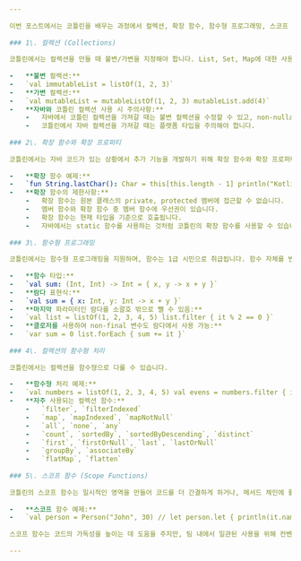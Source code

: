 ```yaml
---
​
이번 포스트에서는 코틀린을 배우는 과정에서 컬렉션, 확장 함수, 함수형 프로그래밍, 스코프 함수에 대해 코틀린에서 이들을 다루는 방법에 대해 자세히 살펴보겠습니다.
​
### 1\. 컬렉션 (Collections)
​
코틀린에서는 컬렉션을 만들 때 불변/가변을 지정해야 합니다. List, Set, Map에 대한 사용법이 변경되고 확장되었습니다. 자바와 코틀린 코드를 섞어 사용할 때 주의해야 합니다.
​
-   **불변 컬렉션:**
-   `val immutableList = listOf(1, 2, 3)`
-   **가변 컬렉션:**
-   `val mutableList = mutableListOf(1, 2, 3) mutableList.add(4)`
-   **자바와 코틀린 컬렉션 사용 시 주의사항:**
    -   자바에서 코틀린 컬렉션을 가져갈 때는 불변 컬렉션을 수정할 수 있고, non-nullable 컬렉션에 null을 넣을 수도 있습니다.
    -   코틀린에서 자바 컬렉션을 가져갈 때는 플랫폼 타입을 주의해야 합니다.
​
### 2\. 확장 함수와 확장 프로퍼티
​
코틀린에서는 자바 코드가 있는 상황에서 추가 기능을 개발하기 위해 확장 함수와 확장 프로퍼티가 등장했습니다.
​
-   **확장 함수 예제:**
-   `fun String.lastChar(): Char = this[this.length - 1] println("Kotlin".lastChar()) // Output: n`
-   **확장 함수의 제한사항:**
    -   확장 함수는 원본 클래스의 private, protected 멤버에 접근할 수 없습니다.
    -   멤버 함수와 확장 함수 중 멤버 함수에 우선권이 있습니다.
    -   확장 함수는 현재 타입을 기준으로 호출됩니다.
    -   자바에서는 static 함수를 사용하는 것처럼 코틀린의 확장 함수를 사용할 수 있습니다.
​
### 3\. 함수형 프로그래밍
​
코틀린에서는 함수형 프로그래밍을 지원하며, 함수는 1급 시민으로 취급됩니다. 함수 자체를 변수에 넣거나 파라미터로 전달할 수 있습니다.
​
-   **함수 타입:**
-   `val sum: (Int, Int) -> Int = { x, y -> x + y }`
-   **람다 표현식:**
-   `val sum = { x: Int, y: Int -> x + y }`
-   **마지막 파라미터인 람다를 소괄호 밖으로 뺄 수 있음:**
-   `val list = listOf(1, 2, 3, 4, 5) list.filter { it % 2 == 0 }`
-   **클로저를 사용하여 non-final 변수도 람다에서 사용 가능:**
-   `var sum = 0 list.forEach { sum += it }`
​
### 4\. 컬렉션의 함수형 처리
​
코틀린에서는 컬렉션을 함수형으로 다룰 수 있습니다.
​
-   **함수형 처리 예제:**
-   `val numbers = listOf(1, 2, 3, 4, 5) val evens = numbers.filter { it % 2 == 0 } val doubled = numbers.map { it * 2 }`
-   **자주 사용되는 컬렉션 함수:**
    -   `filter`, `filterIndexed`
    -   `map`, `mapIndexed`, `mapNotNull`
    -   `all`, `none`, `any`
    -   `count`, `sortedBy`, `sortedByDescending`, `distinct`
    -   `first`, `firstOrNull`, `last`, `lastOrNull`
    -   `groupBy`, `associateBy`
    -   `flatMap`, `flatten`
​
### 5\. 스코프 함수 (Scope Functions)
​
코틀린의 스코프 함수는 일시적인 영역을 만들어 코드를 더 간결하게 하거나, 메서드 체인에 활용할 수 있습니다. 스코프 함수에는 `let`, `run`, `also`, `apply`, `with`가 있습니다.
​
-   **스코프 함수 예제:**
-   `val person = Person("John", 30) // let person.let { println(it.name) } // run person.run { println(name) } // also person.also { println(it.name) } // apply person.apply { name = "Doe" } // with with(person) { println(name) }`
​
스코프 함수는 코드의 가독성을 높이는 데 도움을 주지만, 팀 내에서 일관된 사용을 위해 컨벤션을 정하는 것이 중요합니다.
​
---
```

